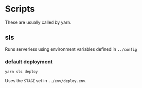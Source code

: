 # Scripts

These are usually called by yarn.

## sls

Runs serverless using environment variables defined in `../config`

### default deployment 
```shell
yarn sls deploy
```
Uses the `STAGE` set in `../env/deploy.env`.